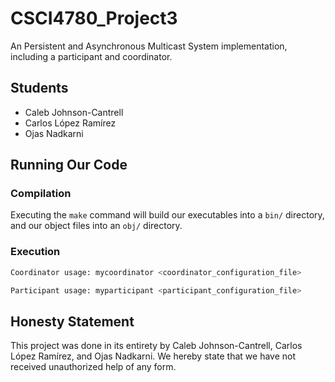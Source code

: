 # CSCI4780_Project3

An Persistent and Asynchronous Multicast System implementation, including a participant and coordinator.

## Students

- Caleb Johnson-Cantrell
- Carlos López Ramírez
- Ojas Nadkarni

## Running Our Code

### Compilation

Executing the `make` command will build our executables into a `bin/` directory, and our object
files into an `obj/` directory.

### Execution

```sh
Coordinator usage: mycoordinator <coordinator_configuration_file>

Participant usage: myparticipant <participant_configuration_file>
```

## Honesty Statement

This project was done in its entirety by Caleb Johnson-Cantrell, Carlos López Ramírez, and Ojas
Nadkarni. We hereby state that we have not received unauthorized help of any form.
